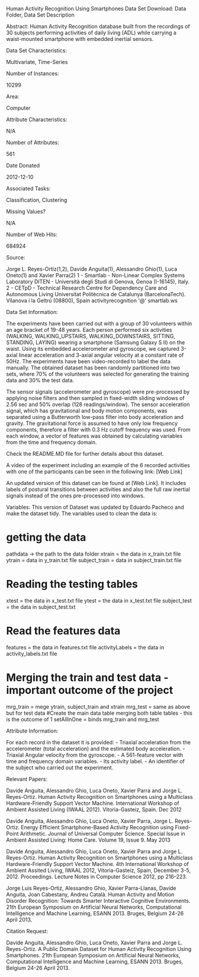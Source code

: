 Human Activity Recognition Using Smartphones Data Set Download: Data
Folder, Data Set Description

Abstract: Human Activity Recognition database built from the recordings
of 30 subjects performing activities of daily living (ADL) while
carrying a waist-mounted smartphone with embedded inertial sensors.

Data Set Characteristics:

Multivariate, Time-Series

Number of Instances:

10299

Area:

Computer

Attribute Characteristics:

N/A

Number of Attributes:

561

Date Donated

2012-12-10

Associated Tasks:

Classification, Clustering

Missing Values?

N/A

Number of Web Hits:

684924

Source:

Jorge L. Reyes-Ortiz(1,2), Davide Anguita(1), Alessandro Ghio(1), Luca
Oneto(1) and Xavier Parra(2) 1 - Smartlab - Non-Linear Complex Systems
Laboratory DITEN - Università degli Studi di Genova, Genoa (I-16145),
Italy. 2 - CETpD - Technical Research Centre for Dependency Care and
Autonomous Living Universitat Politècnica de Catalunya (BarcelonaTech).
Vilanova i la Geltrú (08800), Spain activityrecognition '@' smartlab.ws

Data Set Information:

The experiments have been carried out with a group of 30 volunteers
within an age bracket of 19-48 years. Each person performed six
activities (WALKING, WALKING\_UPSTAIRS, WALKING\_DOWNSTAIRS, SITTING,
STANDING, LAYING) wearing a smartphone (Samsung Galaxy S II) on the
waist. Using its embedded accelerometer and gyroscope, we captured
3-axial linear acceleration and 3-axial angular velocity at a constant
rate of 50Hz. The experiments have been video-recorded to label the data
manually. The obtained dataset has been randomly partitioned into two
sets, where 70% of the volunteers was selected for generating the
training data and 30% the test data.

The sensor signals (accelerometer and gyroscope) were pre-processed by
applying noise filters and then sampled in fixed-width sliding windows
of 2.56 sec and 50% overlap (128 readings/window). The sensor
acceleration signal, which has gravitational and body motion components,
was separated using a Butterworth low-pass filter into body acceleration
and gravity. The gravitational force is assumed to have only low
frequency components, therefore a filter with 0.3 Hz cutoff frequency
was used. From each window, a vector of features was obtained by
calculating variables from the time and frequency domain.

Check the README.MD file for further details about this dataset.

A video of the experiment including an example of the 6 recorded
activities with one of the participants can be seen in the following
link: \[Web Link\]

An updated version of this dataset can be found at \[Web Link\]. It
includes labels of postural transitions between activities and also the
full raw inertial signals instead of the ones pre-processed into
windows.

Variables: This version of Dataset was updated by Eduardo Pacheco and
make the dataset tidy. The variables used to clean the data is:

getting the data
================

pathdata -&gt; the path to the data folder xtrain = the data in
x\_train.txt file ytrain = data in y\_train.txt file subject\_train =
data in subject\_train.txt file

Reading the testing tables
==========================

xtest = the data in x\_test.txt file ytest = the data in x\_test.txt
file subject\_test = the data in subject\_test.txt

Read the features data
======================

features = the data in features.txt file activityLabels = the data in
activity\_labels.txt file

Merging the train and test data - important outcome of the project
==================================================================

mrg\_train = mege ytrain, subject\_train and xtrain mrg\_test = same as
above but for test data \#Create the main data table merging both table
tables - this is the outcome of 1 setAllInOne = binds mrg\_train and
mrg\_test

Attribute Information:

For each record in the dataset it is provided: - Triaxial acceleration
from the accelerometer (total acceleration) and the estimated body
acceleration. - Triaxial Angular velocity from the gyroscope. - A
561-feature vector with time and frequency domain variables. - Its
activity label. - An identifier of the subject who carried out the
experiment.

Relevant Papers:

Davide Anguita, Alessandro Ghio, Luca Oneto, Xavier Parra and Jorge L.
Reyes-Ortiz. Human Activity Recognition on Smartphones using a
Multiclass Hardware-Friendly Support Vector Machine. International
Workshop of Ambient Assisted Living (IWAAL 2012). Vitoria-Gasteiz,
Spain. Dec 2012

Davide Anguita, Alessandro Ghio, Luca Oneto, Xavier Parra, Jorge L.
Reyes-Ortiz. Energy Efficient Smartphone-Based Activity Recognition
using Fixed-Point Arithmetic. Journal of Universal Computer Science.
Special Issue in Ambient Assisted Living: Home Care. Volume 19, Issue 9.
May 2013

Davide Anguita, Alessandro Ghio, Luca Oneto, Xavier Parra and Jorge L.
Reyes-Ortiz. Human Activity Recognition on Smartphones using a
Multiclass Hardware-Friendly Support Vector Machine. 4th International
Workshop of Ambient Assited Living, IWAAL 2012, Vitoria-Gasteiz, Spain,
December 3-5, 2012. Proceedings. Lecture Notes in Computer Science 2012,
pp 216-223.

Jorge Luis Reyes-Ortiz, Alessandro Ghio, Xavier Parra-Llanas, Davide
Anguita, Joan Cabestany, Andreu Català. Human Activity and Motion
Disorder Recognition: Towards Smarter Interactive Cognitive
Environments. 21th European Symposium on Artificial Neural Networks,
Computational Intelligence and Machine Learning, ESANN 2013. Bruges,
Belgium 24-26 April 2013.

Citation Request:

Davide Anguita, Alessandro Ghio, Luca Oneto, Xavier Parra and Jorge L.
Reyes-Ortiz. A Public Domain Dataset for Human Activity Recognition
Using Smartphones. 21th European Symposium on Artificial Neural
Networks, Computational Intelligence and Machine Learning, ESANN 2013.
Bruges, Belgium 24-26 April 2013.
